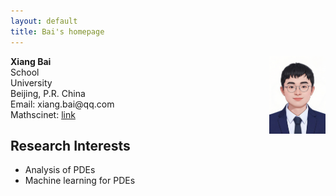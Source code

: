 ```yaml
---
layout: default
title: Bai's homepage
---
```


<div id="home">
  <p><img src="/bai.png" width="90" style="float:right"/>
    <b> Xiang Bai</b>
    <br>School 
    <br>University
    <br>Beijing, P.R. China
    <br>Email: xiang.bai@qq.com 
    <br>Mathscinet: <a href="https://mathscinet.ams.org/mathscinet/MRAuthorID/1500732">link</a>
  </p>
</div>

<h2>Research Interests</h2>
<ul>
  <li>Analysis of PDEs</li>
  <li>Machine learning for PDEs</li>
</ul>